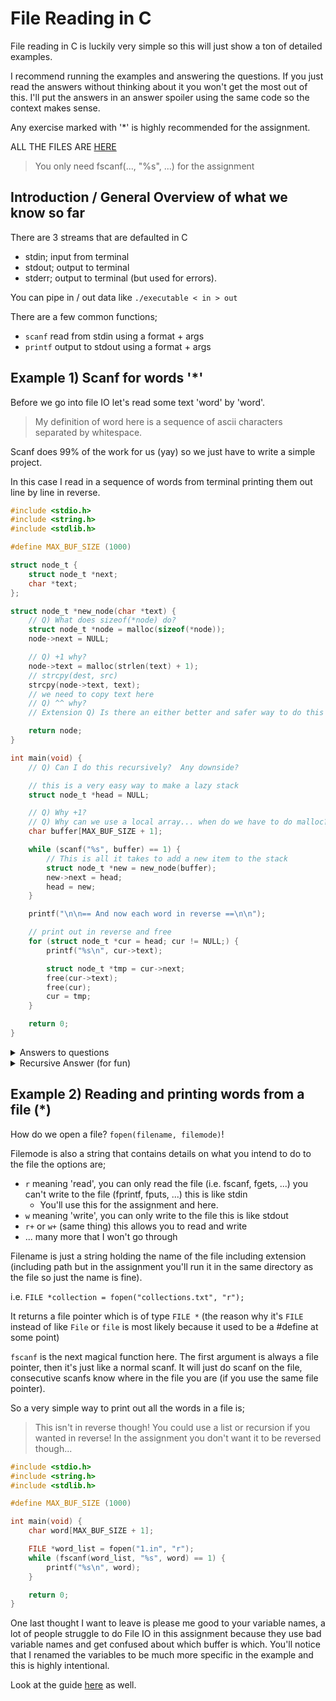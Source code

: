 # File Reading in C

File reading in C is luckily very simple so this will just show a ton of detailed examples.

I recommend running the examples and answering the questions.  If you just read the answers without thinking about it you won't get the most out of this.  I'll put the answers in an answer spoiler using the same code so the context makes sense.

Any exercise marked with '*' is highly recommended for the assignment.

ALL THE FILES ARE [HERE](https://github.com/BraedonWooding/Comp2521-T1-2020/tree/master/FileIO_Files)

> You only need fscanf(..., "%s", ...) for the assignment

## Introduction / General Overview of what we know so far

There are 3 streams that are defaulted in C

- stdin; input from terminal
- stdout; output to terminal
- stderr; output to terminal (but used for errors).

You can pipe in / out data like `./executable < in > out`

There are a few common functions;

- `scanf` read from stdin using a format + args
- `printf` output to stdout using a format + args

## Example 1) Scanf for words '*'

Before we go into file IO let's read some text 'word' by 'word'.

> My definition of word here is a sequence of ascii characters separated by whitespace.

Scanf does 99% of the work for us (yay) so we just have to write a simple project.

In this case I read in a sequence of words from terminal printing them out line by line in reverse.

```c
#include <stdio.h>
#include <string.h>
#include <stdlib.h>

#define MAX_BUF_SIZE (1000)

struct node_t {
    struct node_t *next;
    char *text;
};

struct node_t *new_node(char *text) {
    // Q) What does sizeof(*node) do?
    struct node_t *node = malloc(sizeof(*node));
    node->next = NULL;

    // Q) +1 why?
    node->text = malloc(strlen(text) + 1);
    // strcpy(dest, src)
    strcpy(node->text, text);
    // we need to copy text here
    // Q) ^^ why?
    // Extension Q) Is there an either better and safer way to do this copy

    return node;
}

int main(void) {
    // Q) Can I do this recursively?  Any downside?

    // this is a very easy way to make a lazy stack
    struct node_t *head = NULL;

    // Q) Why +1?
    // Q) Why can we use a local array... when do we have to do malloc?
    char buffer[MAX_BUF_SIZE + 1];

    while (scanf("%s", buffer) == 1) {
        // This is all it takes to add a new item to the stack
        struct node_t *new = new_node(buffer);
        new->next = head;
        head = new;
    }

    printf("\n\n== And now each word in reverse ==\n\n");

    // print out in reverse and free
    for (struct node_t *cur = head; cur != NULL;) {
        printf("%s\n", cur->text);

        struct node_t *tmp = cur->next;
        free(cur->text);
        free(cur);
        cur = tmp;
    }

    return 0;
}
```

<details>
<summary>Answers to questions</summary>
<p>

```c
#include <stdio.h>
#include <string.h>
#include <stdlib.h>

#define MAX_BUF_SIZE (1000)

struct node_t {
    struct node_t *next;
    char *text;
};

struct node_t *new_node(char *text) {
    // Q) What does sizeof(*node) do?
    // A) It looks at the type of *node which is just struct node_t
    //    then calculates the sizeof it which in this case is 16 bytes (2 pointers)
    struct node_t *node = malloc(sizeof(*node));
    node->next = NULL;

    // Q) +1 why?
    // A) To include the \0
    node->text = malloc(strlen(text) + 1);
    // strcpy(dest, src)
    strcpy(node->text, text);
    // we need to copy text here
    // Q) ^^ why?
    // A) Because 'text' points to the same original buffer called 'buffer' in
    //    main, so if we don't copy them then they'll all still point to the
    //    same buffer meaning they all have the same value meaning we lose
    //    the other words
    // Confusion? Run the example1_nosave.c in the directory
    // Extension Q) Is there an either better and safer way to do this copy
    // A) The problem is if 'text' isn't terminated with \0 (in this case/assignment
    //    it always is so don't worry but in the real world it's harder to
    //    know this for certain) then strcpy may just go past the original size
    //    of the array.
    //    The answer is to always allocate the max size of the string (100 + 1)
    //    then use strncpy (which effectively has a maximum size to copy)

    return node;
}

int main(void) {
    // Q) Can I do this recursively?  Any downside?
    // A) Yes, I've got it written in example1_rec.c.
    //    Downside is stackoverflow you can run it with 10,000 integers (1.in)

    // this is a very easy way to make a lazy stack
    struct node_t *head = NULL;

    // Q) Why +1?
    // A) \0
    // Q) Why can we use a local array... when do we have to do malloc?
    // A) Because the array only lasts the duration of the function!
    //    malloc is needed if we need to return an array or it somehow extends
    //    past the end of the function
    char buffer[MAX_BUF_SIZE + 1];

    while (scanf("%s", buffer) == 1) {
        // This is all it takes to add a new item to the stack
        struct node_t *new = new_node(buffer);
        new->next = head;
        head = new;
    }

    printf("\n\n== And now each word in reverse ==\n\n");

    // print out in reverse and free
    for (struct node_t *cur = head; cur != NULL;) {
        printf("%s\n", cur->text);

        struct node_t *tmp = cur->next;
        free(cur->text);
        free(cur);
        cur = tmp;
    }

    return 0;
}
```

</p></details>

<details>
<summary>Recursive Answer (for fun)</summary>

```c
#include <stdio.h>
#include <string.h>
#include <stdlib.h>

#define MAX_BUF_SIZE (1000)

// Each recursive call is going to require 1000bytes (about 1kb)
// meaning that you can stack overflow pretty easily...
// in this case I was lazy an generated a file of 10,000 numbers (each number
// is counted as a separate word) that is going to use up 10 MB of memory
// this ends up segfaulting.  However it will work on the malloc examples.
void print_words_backwards() {
    char buffer[MAX_BUF_SIZE + 1];

    if (scanf("%s", buffer) == 1) {
        print_words_backwards();
        printf("%s\n", buffer);
    } else {
        printf("\n\n== And now each word in reverse ==\n\n");
    }
}

int main(void) {
    print_words_backwards();

    return 0;
}
```

</details>

## Example 2) Reading and printing words from a file (*)

How do we open a file?  `fopen(filename, filemode)`!

Filemode is also a string that contains details on what you intend to do to the file the options are;

- `r` meaning 'read', you can only read the file (i.e. fscanf, fgets, ...) you can't write to the file (fprintf, fputs, ...) this is like stdin
    - You'll use this for the assignment and here.
- `w` meaning 'write', you can only write to the file this is like stdout
- `r+` or `w+` (same thing) this allows you to read and write
- ... many more that I won't go through

Filename is just a string holding the name of the file including extension (including path but in the assignment you'll run it in the same directory as the file so just the name is fine).

i.e. `FILE *collection = fopen("collections.txt", "r");`

It returns a file pointer which is of type `FILE *` (the reason why it's `FILE` instead of like `File` or `file` is most likely because it used to be a #define at some point)

`fscanf` is the next magical function here.  The first argument is always a file pointer, then it's just like a normal scanf.  It will just do scanf on the file, consecutive scanfs know where in the file you are (if you use the same file pointer).

So a very simple way to print out all the words in a file is;

> This isn't in reverse though!  You could use a list or recursion if you wanted in reverse!  In the assignment you don't want it to be reversed though...

```c
#include <stdio.h>
#include <string.h>
#include <stdlib.h>

#define MAX_BUF_SIZE (1000)

int main(void) {
    char word[MAX_BUF_SIZE + 1];

    FILE *word_list = fopen("1.in", "r");
    while (fscanf(word_list, "%s", word) == 1) {
        printf("%s\n", word);
    }

    return 0;
}
```

One last thought I want to leave is please me good to your variable names, a lot of people struggle to do File IO in this assignment because they use bad variable names and get confused about which buffer is which.  You'll notice that I renamed the variables to be much more specific in the example and this is highly intentional.

Look at the guide [here](http://www.cse.unsw.edu.au/~cs2521/20T1/assigns/ass1/HowToImplement-Ass1.pdf) as well.
